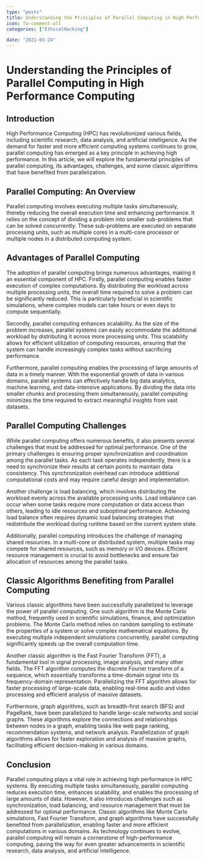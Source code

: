 ```yaml
---
type: "posts"
title: Understanding the Principles of Parallel Computing in High Performance Computing
icon: fa-comment-alt
categories: ["EthicalHacking"]

date: "2021-03-24"
---
```




# Understanding the Principles of Parallel Computing in High Performance Computing

## Introduction
High Performance Computing (HPC) has revolutionized various fields, including scientific research, data analysis, and artificial intelligence. As the demand for faster and more efficient computing systems continues to grow, parallel computing has emerged as a key principle in achieving high performance. In this article, we will explore the fundamental principles of parallel computing, its advantages, challenges, and some classic algorithms that have benefited from parallelization.

## Parallel Computing: An Overview
Parallel computing involves executing multiple tasks simultaneously, thereby reducing the overall execution time and enhancing performance. It relies on the concept of dividing a problem into smaller sub-problems that can be solved concurrently. These sub-problems are executed on separate processing units, such as multiple cores in a multi-core processor or multiple nodes in a distributed computing system.

## Advantages of Parallel Computing
The adoption of parallel computing brings numerous advantages, making it an essential component of HPC. Firstly, parallel computing enables faster execution of complex computations. By distributing the workload across multiple processing units, the overall time required to solve a problem can be significantly reduced. This is particularly beneficial in scientific simulations, where complex models can take hours or even days to compute sequentially.

Secondly, parallel computing enhances scalability. As the size of the problem increases, parallel systems can easily accommodate the additional workload by distributing it across more processing units. This scalability allows for efficient utilization of computing resources, ensuring that the system can handle increasingly complex tasks without sacrificing performance.

Furthermore, parallel computing enables the processing of large amounts of data in a timely manner. With the exponential growth of data in various domains, parallel systems can effectively handle big data analytics, machine learning, and data-intensive applications. By dividing the data into smaller chunks and processing them simultaneously, parallel computing minimizes the time required to extract meaningful insights from vast datasets.

## Parallel Computing Challenges
While parallel computing offers numerous benefits, it also presents several challenges that must be addressed for optimal performance. One of the primary challenges is ensuring proper synchronization and coordination among the parallel tasks. As each task operates independently, there is a need to synchronize their results at certain points to maintain data consistency. This synchronization overhead can introduce additional computational costs and may require careful design and implementation.

Another challenge is load balancing, which involves distributing the workload evenly across the available processing units. Load imbalance can occur when some tasks require more computation or data access than others, leading to idle resources and suboptimal performance. Achieving load balance often requires dynamic load balancing strategies that redistribute the workload during runtime based on the current system state.

Additionally, parallel computing introduces the challenge of managing shared resources. In a multi-core or distributed system, multiple tasks may compete for shared resources, such as memory or I/O devices. Efficient resource management is crucial to avoid bottlenecks and ensure fair allocation of resources among the parallel tasks.

## Classic Algorithms Benefiting from Parallel Computing
Various classic algorithms have been successfully parallelized to leverage the power of parallel computing. One such algorithm is the Monte Carlo method, frequently used in scientific simulations, finance, and optimization problems. The Monte Carlo method relies on random sampling to estimate the properties of a system or solve complex mathematical equations. By executing multiple independent simulations concurrently, parallel computing significantly speeds up the overall computation time.

Another classic algorithm is the Fast Fourier Transform (FFT), a fundamental tool in signal processing, image analysis, and many other fields. The FFT algorithm computes the discrete Fourier transform of a sequence, which essentially transforms a time-domain signal into its frequency-domain representation. Parallelizing the FFT algorithm allows for faster processing of large-scale data, enabling real-time audio and video processing and efficient analysis of massive datasets.

Furthermore, graph algorithms, such as breadth-first search (BFS) and PageRank, have been parallelized to handle large-scale networks and social graphs. These algorithms explore the connections and relationships between nodes in a graph, enabling tasks like web page ranking, recommendation systems, and network analysis. Parallelization of graph algorithms allows for faster exploration and analysis of massive graphs, facilitating efficient decision-making in various domains.

## Conclusion
Parallel computing plays a vital role in achieving high performance in HPC systems. By executing multiple tasks simultaneously, parallel computing reduces execution time, enhances scalability, and enables the processing of large amounts of data. However, it also introduces challenges such as synchronization, load balancing, and resource management that must be addressed for optimal performance. Classic algorithms like Monte Carlo simulations, Fast Fourier Transform, and graph algorithms have successfully benefited from parallelization, enabling faster and more efficient computations in various domains. As technology continues to evolve, parallel computing will remain a cornerstone of high-performance computing, paving the way for even greater advancements in scientific research, data analysis, and artificial intelligence.